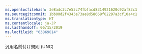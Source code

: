 ```yaml
---
ms.openlocfilehash: 3e8adc3c7e53c74fbfacd8314921620c92af83c1
ms.sourcegitcommit: 1bb00d2f4343e73ae8d58668f02297a3cf10a4c1
ms.translationtype: HT
ms.contentlocale: ja-JP
ms.lasthandoff: 06/15/2019
ms.locfileid: "63869014"
---
```

汎用名前付け規則 (UNC)